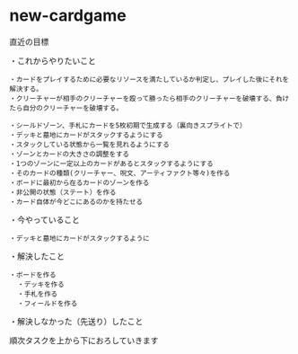 # new-cardgame

直近の目標

・これからやりたいこと

    
    ・カードをプレイするために必要なリソースを満たしているか判定し、プレイした後にそれを解決する。
    ・クリーチャーが相手のクリーチャーを殴って勝ったら相手のクリーチャーを破壊する、負けたら自分のクリーチャーを破壊する。

    ・シールドゾーン、手札にカードを5枚初期で生成する（裏向きスプライトで）
    ・デッキと墓地にカードがスタックするようにする
    ・スタックしている状態から一覧を見れるようにする
    ・ゾーンとカードの大きさの調整をする
    ・1つのゾーンに一定以上のカードがあるとスタックするようにする
    ・そのカードの種類(クリーチャー、呪文、アーティファクト等々)を作る
    ・ボードに最初から在るカードのゾーンを作る
    ・非公開の状態（ステート）を作る
    ・カード自体が今どこにあるのかを持たせる
   

・今やっていること
     
    ・デッキと墓地にカードがスタックするように

・解決したこと

    ・ボードを作る
      ・デッキを作る
      ・手札を作る
      ・フィールドを作る
    
・解決しなかった（先送り）したこと


順次タスクを上から下におろしていきます
